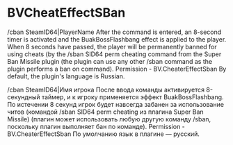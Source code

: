 # BVCheatEffectSBan
/cban SteamID64|PlayerName
After the command is entered, an 8-second timer is activated and the BuakBossFlashbang effect is applied to the player. When 8 seconds have passed, the player will be permanently banned for using cheats (by the /sban SID64 perm cheating command from the Super Ban Missile plugin (the plugin can use any other /sban command as the plugin performs a ban on command).
Permission - BV.СheaterEffectSban
By default, the plugin's language is Russian.


/cban SteamID64|Имя игрока
После ввода команды активируется 8-секундный таймер, и к игроку применяется эффект BuakBossFlashbang. По истечении 8 секунд игрок будет навсегда забанен за использование читов (командой /sban SID64 perm cheating из плагина Super Ban Missile) (плагин может использовать любую другую команду /sban, поскольку плагин выполняет бан по команде).
Permission - BV.СheaterEffectSban
По умолчанию язык в плагине — русский.
